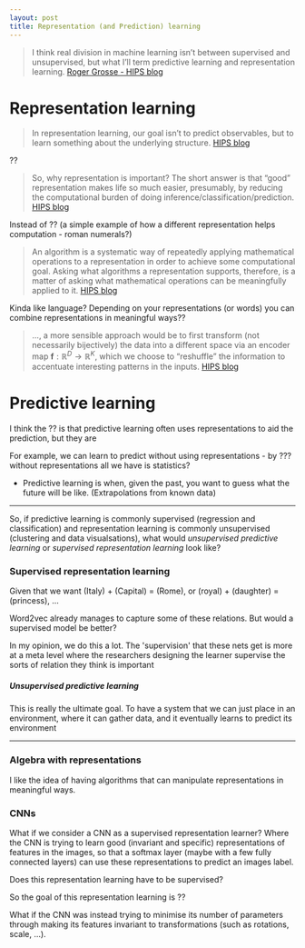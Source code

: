 ```yaml
---
layout: post
title: Representation (and Prediction) learning
---
```


> I think real division in machine learning isn’t between supervised and unsupervised, but what I’ll term predictive learning and representation learning. [Roger Grosse - HIPS blog](https://hips.seas.harvard.edu/blog/)

# Representation learning


> In representation learning, our goal isn’t to predict observables, but to learn something about the underlying structure. [HIPS blog](https://hips.seas.harvard.edu/blog/)

??


> So, why representation is important? The short answer is that “good” representation makes life so much easier, presumably, by reducing the computational burden of doing inference/classification/prediction. [HIPS blog](https://hips.seas.harvard.edu/blog/)

Instead of ?? (a simple example of how a different representation helps computation - roman numerals?)

> An algorithm is a systematic way of repeatedly applying mathematical operations to a representation in order to achieve some computational goal. Asking what algorithms a representation supports, therefore, is a matter of asking what mathematical operations can be meaningfully applied to it. [HIPS blog](https://hips.seas.harvard.edu/blog/)

Kinda like language? Depending on your representations (or words) you can combine representations in meaningful ways??


>  …, a more sensible approach would be to first transform (not necessarily bijectively) the data into a different space via an encoder map $\mathbf{f}:\mathbb{R}^D\rightarrow\mathbb{R}^K$, which we choose to “reshuffle” the information to accentuate interesting patterns in the inputs. [HIPS blog](https://hips.seas.harvard.edu/blog/)

# Predictive learning

I think the ?? is that predictive learning often uses representations to aid the prediction, but they are 

For example, we can learn to predict without using representations - by ??? without representations all we have is statistics?

* Predictive learning is when, given the past, you want to guess what the future will be like. (Extrapolations from known data)

*****

So, if predictive learning is commonly supervised (regression and classification) and representation learning is commonly unsupervised (clustering and data visualsations), what would _unsupervised predictive learning_ or _supervised representation learning_ look like?


### Supervised representation learning

Given that we want (Italy) + (Capital) = (Rome), or (royal) + (daughter) = (princess), ...

Word2vec already manages to capture some of these relations. But would a supervised model be better?

In my opinion, we do this a lot. The 'supervision' that these nets get is more at a meta level where the researchers designing the learner supervise the sorts of relation they think is important

##### Unsupervised predictive learning

This is really the ultimate goal. To have a system that we can just place in an environment, where it can gather data, and it eventually learns to predict its environment

*****

### Algebra with representations

I like the idea of having algorithms that can manipulate representations in meaningful ways. 


### CNNs

What if we consider a CNN as a supervised representation learner? Where the CNN is trying to learn good (invariant and specific) representations of features in the images, so that a softmax layer (maybe with a few fully connected layers) can use these representations to predict an images label.

Does this representation learning have to be supervised?

So the goal of this representation learning is ??

What if the CNN was instead trying to minimise its number of parameters through making its features invariant to transformations (such as rotations, scale, …). 


